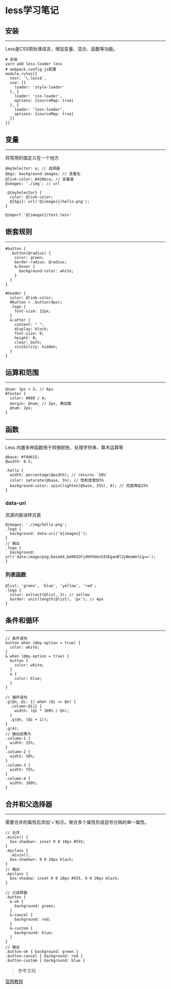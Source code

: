 # less学习笔记

## 安装

---

Less是CSS预处理语言，增加变量、混合、函数等功能。

```shell
# 安装
yarn add less-loader less
# webpack.config.js配置
module.rules[{
  test: '\.less$',
  use: [{
    loader: 'style-loader'
  }, {
    loader: 'css-loader',
    options: {sourceMap: true}
  }, {
    loader: 'less-loader',
    options: {sourceMap: true}
  }]
}]
```

## 变量

---

将常用的值定义在一个地方

```less
@mySelector: a; // 选择器
@bgi: background-images; // 变量名
@link-color: #428bca; // 变量值
@images: './img'; // url

.@{mySelector} {
  color: @link-color;
  @{bgi}: url('@{images}/hello.png');
}

@import '@{images}/test.less'
```

## 嵌套规则

---

```less
#button {
  .button(@radius) {
    color: green;
    border-radius: @radius;
    &:hover {
      background-color: white;
    }
  }
}

#header {
  color: @link-color;
  #button > .button(4px);
  .logo {
    font-size: 12px;
  }
  &:after {
    content: " ";
    display: block;
    font-size: 0;
    height: 0;
    clear: both;
    visibility: hidden;
  }
}
```

## 运算和范围

---

```less
@num: 1px + 5; // 6px
#footer {
  color: #888 / 4;
  margin: @num; // 2px, 懒加载
  @num: 2px;
}
```

## 函数

---

Less 内置多种函数用于转换颜色、处理字符串、算术运算等

```less
@base: #f04615;
@width: 0.5;

.hello {
  width: percentage(@width); // returns `50%`
  color: saturate(@base, 5%); // 饱和度增加5%
  background-color: spin(lighten(@base, 25%), 8); // 亮度降低25%
}
```

### data-uri

资源内联进样式表

```less
@images: './img/hello.png';
.logo {
  background: data-uri('${images}');
}
// 输出
.logo {
  background: url('data:image/png;base64,bm90IGFjdHVhbGx5IGEganBlZyBmaWxlCg==');
}
```

### 列表函数

```less
@list: 'green', 'blue', 'yellow', 'red';
.logo {
  color: extract(@list, 3); // yellow
  border: unit(length(@list), 'px'); // 4px
}
```

## 条件和循环

---

```less
// 条件语句
button when (@my-option = true) {
  color: white;
}
& when (@my-option = true) {
  button {
    color: white;
  }
  a {
    color: blue;
  }
}

// 循环语句
.g(@n, @i: 1) when (@i <= @n) {
  .column-@{i} {
    width: (@i * 100% / @n);
  }
  .g(@n, (@i + 1));
}
.g(4);
// 输出结果为
.column-1 {
  width: 25%;
}
.column-2 {
  width: 50%;
}
.column-3 {
  width: 75%;
}
.column-4 {
  width: 100%;
}
```

## 合并和父选择器

---

需要合并的属性后添加'+'标示。聚合多个属性形成逗号分隔的单一属性。

```less
// 合并
.mixin() {
  box-shadow+: inset 0 0 10px #555;
}
.myclass {
  .mixin();
  box-shadow+: 0 0 20px black;
}
// 输出
.myclass {
  box-shadow: inset 0 0 10px #555, 0 0 20px black;
}

// 父选择器
.button {
  &-ok {
    background: green;
  }
  &-cancel {
    background: red;
  }
  &-custom {
    background: blue;
  }
}
// 输出
.button-ok { background: green }
.button-cancel { background: red }
.button-custom { background: blue }
```

> 参考文档

[官网教程](http://less.bootcss.com/features/#variables-feature)</br>
